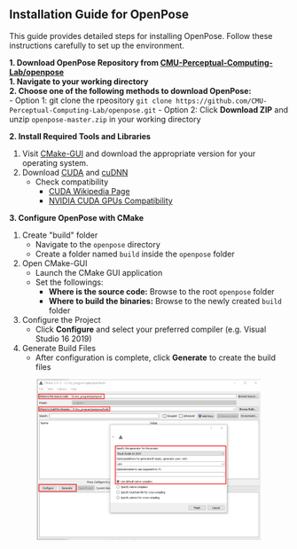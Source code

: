## Installation Guide for OpenPose
This guide provides detailed steps for installing OpenPose. Follow these instructions carefully to set up the environment.

**1. Download OpenPose Repository from [CMU-Perceptual-Computing-Lab/openpose](https://github.com/CMU-Perceptual-Computing-Lab/openpose)** <br>
   **1. Navigate to your working directory** <br>
   **2. Choose one of the following methods to download OpenPose:** <br>
      - Option 1: git clone the rpeository
        ```
        git clone https://github.com/CMU-Perceptual-Computing-Lab/openpose.git
        ```
      - Option 2: Click **Download ZIP** and unzip `openpose-master.zip` in your working directory
       
**2. Install Required Tools and Libraries**
   1. Visit [CMake-GUI](https://cmake.org/download/) and download the appropriate version for your operating system.
   2. Download [CUDA](https://developer.nvidia.com/cuda-toolkit-archive) and [cuDNN](https://developer.nvidia.com/rdp/cudnn-archive)
      - Check compatibility
        - [CUDA Wikipedia Page](https://en.wikipedia.org/wiki/CUDA)
        - [NVIDIA CUDA GPUs Compatibility](https://developer.nvidia.com/cuda-gpus#compute)

**3. Configure OpenPose with CMake**
   1. Create "build" folder
      - Navigate to the `openpose` directory
      - Create a folder named `build` inside the `openpose` folder
   2. Open CMake-GUI
      - Launch the CMake GUI application
      - Set the followings:
        - **Where is the source code:** Browse to the root `openpose` folder
        - **Where to build the binaries:** Browse to the newly created `build` folder
   3. Configure the Project
      - Click **Configure** and select your preferred compiler (e.g. Visual Studio 16 2019)
   4. Generate Build Files
      - After configuration is complete, click **Generate** to create the build files
   <p align="Center">
   <img src="https://github.com/ggamangpro101/openpose-source-demo/blob/master/installation/png/cmake_gui.png" width=80% height=80% />
   </p>
